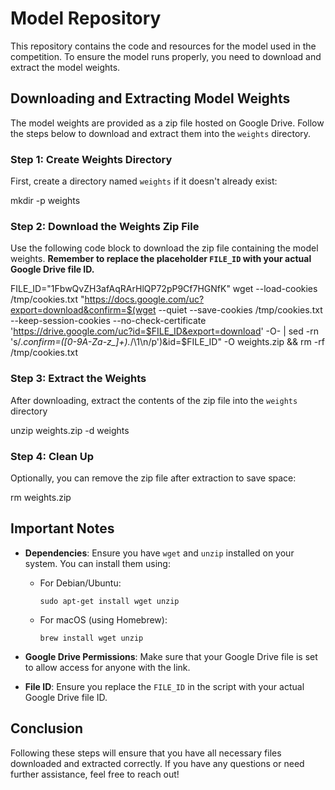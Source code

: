 # Model Repository

This repository contains the code and resources for the model used in the competition. To ensure the model runs properly, you need to download and extract the model weights.

## Downloading and Extracting Model Weights

The model weights are provided as a zip file hosted on Google Drive. Follow the steps below to download and extract them into the `weights` directory.

### Step 1: Create Weights Directory

First, create a directory named `weights` if it doesn't already exist:

mkdir -p weights

### Step 2: Download the Weights Zip File

Use the following code block to download the zip file containing the model weights. **Remember to replace the placeholder `FILE_ID` with your actual Google Drive file ID.**

FILE_ID="1FbwQvZH3afAqRArHlQP72pP9Cf7HGNfK"
wget --load-cookies /tmp/cookies.txt "https://docs.google.com/uc?export=download&confirm=$(wget --quiet --save-cookies /tmp/cookies.txt --keep-session-cookies --no-check-certificate 'https://drive.google.com/uc?id=$FILE_ID&export=download' -O- | sed -rn 's/.*confirm=([0-9A-Za-z_]+).*/\1\n/p')&id=$FILE_ID" -O weights.zip && rm -rf /tmp/cookies.txt


### Step 3: Extract the Weights
After downloading, extract the contents of the zip file into the `weights` directory

unzip weights.zip -d weights


### Step 4: Clean Up

Optionally, you can remove the zip file after extraction to save space:

rm weights.zip





## Important Notes

- **Dependencies**: Ensure you have `wget` and `unzip` installed on your system. You can install them using:
  - For Debian/Ubuntu:
    ```
    sudo apt-get install wget unzip
    ```
  - For macOS (using Homebrew):
    ```
    brew install wget unzip
    ```
  
- **Google Drive Permissions**: Make sure that your Google Drive file is set to allow access for anyone with the link.
  
- **File ID**: Ensure you replace the `FILE_ID` in the script with your actual Google Drive file ID.

## Conclusion

Following these steps will ensure that you have all necessary files downloaded and extracted correctly. If you have any questions or need further assistance, feel free to reach out!

